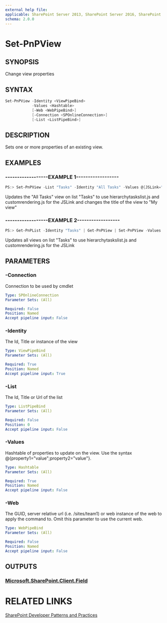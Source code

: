 ```yaml
---
external help file:
applicable: SharePoint Server 2013, SharePoint Server 2016, SharePoint Online
schema: 2.0.0
---
```

# Set-PnPView

## SYNOPSIS
Change view properties

## SYNTAX 

```powershell
Set-PnPView -Identity <ViewPipeBind>
            -Values <Hashtable>
            [-Web <WebPipeBind>]
            [-Connection <SPOnlineConnection>]
            [-List <ListPipeBind>]
```

## DESCRIPTION
Sets one or more properties of an existing view.

## EXAMPLES

### ------------------EXAMPLE 1------------------
```powershell
PS:> Set-PnPView -List "Tasks" -Identity "All Tasks" -Values @{JSLink="hierarchytaskslist.js|customrendering.js";Title="My view"}
```

Updates the "All Tasks" view on list "Tasks" to use hierarchytaskslist.js and customrendering.js for the JSLink and changes the title of the view to "My view"

### ------------------EXAMPLE 2------------------
```powershell
PS:> Get-PnPList -Identity "Tasks" | Get-PnPView | Set-PnPView -Values @{JSLink="hierarchytaskslist.js|customrendering.js"}
```

Updates all views on list "Tasks" to use hierarchytaskslist.js and customrendering.js for the JSLink

## PARAMETERS

### -Connection
Connection to be used by cmdlet

```yaml
Type: SPOnlineConnection
Parameter Sets: (All)

Required: False
Position: Named
Accept pipeline input: False
```

### -Identity
The Id, Title or instance of the view

```yaml
Type: ViewPipeBind
Parameter Sets: (All)

Required: True
Position: Named
Accept pipeline input: True
```

### -List
The Id, Title or Url of the list

```yaml
Type: ListPipeBind
Parameter Sets: (All)

Required: False
Position: 0
Accept pipeline input: False
```

### -Values
Hashtable of properties to update on the view. Use the syntax @{property1="value";property2="value"}.

```yaml
Type: Hashtable
Parameter Sets: (All)

Required: True
Position: Named
Accept pipeline input: False
```

### -Web
The GUID, server relative url (i.e. /sites/team1) or web instance of the web to apply the command to. Omit this parameter to use the current web.

```yaml
Type: WebPipeBind
Parameter Sets: (All)

Required: False
Position: Named
Accept pipeline input: False
```

## OUTPUTS

### [Microsoft.SharePoint.Client.Field](https://msdn.microsoft.com/en-us/library/microsoft.sharepoint.client.view.aspx)

# RELATED LINKS

[SharePoint Developer Patterns and Practices](http://aka.ms/sppnp)